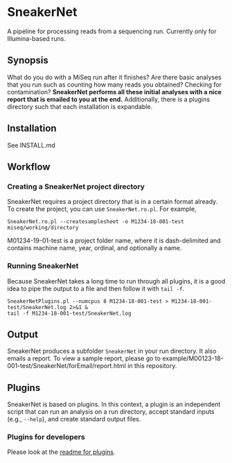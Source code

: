 # SneakerNet

A pipeline for processing reads from a sequencing run. Currently only for Illumina-based runs.

## Synopsis

What do you do with a MiSeq run after it finishes? Are there basic analyses that you run 
such as counting how many reads you obtained? Checking for contamination? **SneakerNet performs
all these initial analyses with a nice report that is emailed to you at the end.** Additionally,
there is a plugins directory such that each installation is expandable.

## Installation

See INSTALL.md

## Workflow

### Creating a SneakerNet project directory

SneakerNet requires a project directory that is in a certain format already.
To create the project, you can use `SneakerNet.ro.pl`.  For example,

    SneakerNet.ro.pl --createsamplesheet -o M1234-18-001-test miseq/working/directory

M01234-19-01-test is a project folder name, where it is dash-delimited and contains
machine name, year, ordinal, and optionally a name.

### Running SneakerNet

Because SneakerNet takes a long time to run through all plugins, it is
a good idea to pipe the output to a file and then follow it with `tail -f`.

    SneakerNetPlugins.pl --numcpus 8 M1234-18-001-test > M1234-18-001-test/SneakerNet.log 2>&1 &
    tail -f M1234-18-001-test/SneakerNet.log

## Output

SneakerNet produces a subfolder `SneakerNet` in your run directory.
It also emails a report. To view a sample report, please go to example/M00123-18-001-test/SneakerNet/forEmail/report.html 
in this repository.

## Plugins

SneakerNet is based on plugins.  In this context, a plugin is an independent script
that can run an analysis on a run directory, accept standard inputs (e.g., `--help`),
and create standard output files.

### Plugins for developers

Please look at the [readme for plugins](docs/PLUGINSDEV.md).

